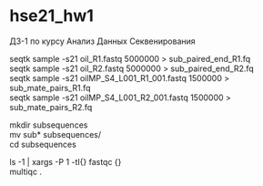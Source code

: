 # hse21_hw1
ДЗ-1 по курсу Анализ Данных Секвенирования  

seqtk sample -s21 oil_R1.fastq 5000000 > sub_paired_end_R1.fq  
seqtk sample -s21 oil_R2.fastq 5000000 > sub_paired_end_R2.fq  
seqtk sample -s21 oilMP_S4_L001_R1_001.fastq 1500000 > sub_mate_pairs_R1.fq  
seqtk sample -s21 oilMP_S4_L001_R2_001.fastq 1500000 > sub_mate_pairs_R2.fq  

mkdir subsequences  
mv sub* subsequences/  
cd subsequences  

ls -1 | xargs -P 1 -tI{} fastqc {}  
multiqc .
